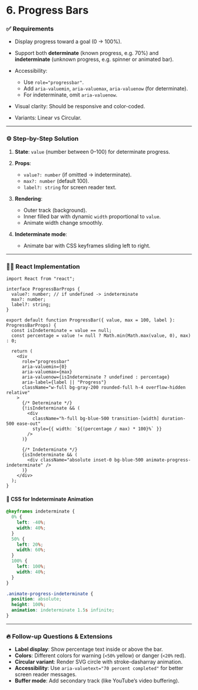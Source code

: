 # **6. Progress Bars**

### ✅ Requirements

* Display progress toward a goal (0 → 100%).
* Support both **determinate** (known progress, e.g. 70%) and **indeterminate** (unknown progress, e.g. spinner or animated bar).
* Accessibility:

  * Use `role="progressbar"`.
  * Add `aria-valuemin`, `aria-valuemax`, `aria-valuenow` (for determinate).
  * For indeterminate, omit `aria-valuenow`.
* Visual clarity: Should be responsive and color-coded.
* Variants: Linear vs Circular.

---

### ⚙️ Step-by-Step Solution

1. **State**: `value` (number between 0–100) for determinate progress.
2. **Props**:

   * `value?: number` (if omitted → indeterminate).
   * `max?: number` (default 100).
   * `label?: string` for screen reader text.
3. **Rendering**:

   * Outer track (background).
   * Inner filled bar with dynamic `width` proportional to `value`.
   * Animate width change smoothly.
4. **Indeterminate mode**:

   * Animate bar with CSS keyframes sliding left to right.

---

### 🧑‍💻 React Implementation

```tsx
import React from "react";

interface ProgressBarProps {
  value?: number; // if undefined -> indeterminate
  max?: number;
  label?: string;
}

export default function ProgressBar({ value, max = 100, label }: ProgressBarProps) {
  const isIndeterminate = value == null;
  const percentage = value != null ? Math.min(Math.max(value, 0), max) : 0;

  return (
    <div
      role="progressbar"
      aria-valuemin={0}
      aria-valuemax={max}
      aria-valuenow={isIndeterminate ? undefined : percentage}
      aria-label={label || "Progress"}
      className="w-full bg-gray-200 rounded-full h-4 overflow-hidden relative"
    >
      {/* Determinate */}
      {!isIndeterminate && (
        <div
          className="h-full bg-blue-500 transition-[width] duration-500 ease-out"
          style={{ width: `${(percentage / max) * 100}%` }}
        />
      )}

      {/* Indeterminate */}
      {isIndeterminate && (
        <div className="absolute inset-0 bg-blue-500 animate-progress-indeterminate" />
      )}
    </div>
  );
}
```

#### 🎨 CSS for Indeterminate Animation

```css
@keyframes indeterminate {
  0% {
    left: -40%;
    width: 40%;
  }
  50% {
    left: 20%;
    width: 60%;
  }
  100% {
    left: 100%;
    width: 40%;
  }
}

.animate-progress-indeterminate {
  position: absolute;
  height: 100%;
  animation: indeterminate 1.5s infinite;
}
```

---

### 🔥 Follow-up Questions & Extensions

* **Label display**: Show percentage text inside or above the bar.
* **Colors**: Different colors for warning (`<50%` yellow) or danger (`<20%` red).
* **Circular variant**: Render SVG circle with stroke-dasharray animation.
* **Accessibility**: Use `aria-valuetext="70 percent completed"` for better screen reader messages.
* **Buffer mode**: Add secondary track (like YouTube’s video buffering).